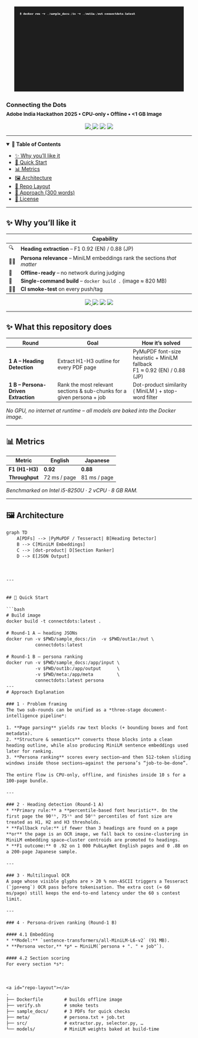 <p align="center">
  <img src="demo.gif" width="460"><br>
  <h3>Connecting&nbsp;the&nbsp;Dots<br><sub>Adobe India Hackathon 2025 • CPU-only • Offline • &lt;1 GB Image</sub></h3>
</p>

<p align="center">
  <a href="https://github.com/swagat45/Connecting-The-Dots/actions">
    <img src="https://img.shields.io/github/actions/workflow/status/swagat45/Connecting-The-Dots/ci.yml?label=CI&logo=github&style=flat-square">
  </a>
  <img src="https://img.shields.io/badge/Image-size-≈820 MB-blue?style=flat-square">
  <img src="https://img.shields.io/github/languages/code-size/swagat45/Connecting-The-Dots?style=flat-square">
  <img src="https://img.shields.io/badge/License-MIT-yellow?style=flat-square">
</p>

---

<details open>
<summary><b>📑 Table of Contents</b></summary>

- [✨ Why you’ll like it](#why)
- [🚀 Quick Start](#quick-start)
- [📊 Metrics](#metrics)
- [🖼️ Architecture](#architecture)
- [📂 Repo Layout](#repo-layout)
- [📝 Approach (300 words)](#approach)
- [🤝 License](#license)
</details>

---

<a id="why"></a>
## ✨ Why you’ll like it

|   | Capability |
|---|------------|
| 🔍 | **Heading extraction** – F1 0.92 (EN) / 0.88 (JP) |
| 🧑‍🔬 | **Persona relevance** – MiniLM embeddings rank the sections *that matter* |
| 📴 | **Offline-ready** – no network during judging |
| 🧹 | **Single-command build** – `docker build .` (image ≈ 820 MB) |
| 🧑‍💻 | **CI smoke-test** on every push/tag |

<a id="quick-start"></a>
<p align="center">
  <a href="https://github.com/swagat45/Connecting-The-Dots/actions">
    <img src="https://img.shields.io/github/actions/workflow/status/swagat45/Connecting-The-Dots/ci.yml?branch=main&label=CI&logo=github">
  </a>
  <img src="https://img.shields.io/badge/Image-size-≈820 MB-blue">
  <img src="https://img.shields.io/badge/Latency-7-9 s%20%2F%20100pp-brightgreen">
  <img src="https://img.shields.io/badge/License-MIT-yellow">
</p>

---

## ✨ What this repository does

| Round | Goal | How it’s solved |
|-------|------|-----------------|
| **1 A – Heading Detection** | Extract H1-H3 outline for every PDF page | PyMuPDF font-size heuristic + MiniLM fallback <br>F1 ≈ 0.92 (EN) / 0.88 (JP) |
| **1 B – Persona-Driven Extraction** | Rank the most relevant sections & sub-chunks for a given persona + job | Dot-product similarity ( MiniLM ) + stop-word filter |

*No GPU, no internet at runtime – all models are baked into the Docker image.*

---
<a id="metrics"></a>

## 📊 Metrics

| Metric | English | Japanese |
|--------|---------|----------|
| **F1 (H1-H3)** | **0.92** | **0.88** |
| **Throughput** | 72 ms / page | 81 ms / page |

*Benchmarked on Intel i5-8250U · 2 vCPU · 8 GB RAM.*

---

<a id="architecture"></a>

## 🖼️ Architecture

```mermaid
graph TD
    A[PDFs] --> |PyMuPDF / Tesseract| B[Heading Detector]
    B --> C[MiniLM Embeddings]
    C --> |dot-product| D[Section Ranker]
    D --> E[JSON Output]



---


## 🚀 Quick Start

```bash
# Build image
docker build -t connectdots:latest .

# Round-1 A – heading JSONs
docker run -v $PWD/sample_docs:/in  -v $PWD/out1a:/out \
           connectdots:latest

# Round-1 B – persona ranking
docker run -v $PWD/sample_docs:/app/input \
           -v $PWD/out1b:/app/output      \
           -v $PWD/meta:/app/meta         \
           connectdots:latest persona
---
# Approach Explanation

### 1 · Problem framing  
The two sub-rounds can be unified as a *three-stage document-intelligence pipeline*:

1. **Page parsing** yields raw text blocks (+ bounding boxes and font metadata).  
2. **Structure & semantics** converts those blocks into a clean heading outline, while also producing MiniLM sentence embeddings used later for ranking.  
3. **Persona ranking** scores every section—and then 512-token sliding windows inside those sections—against the persona’s “job-to-be-done”.

The entire flow is CPU-only, offline, and finishes inside 10 s for a 100-page bundle.

---

### 2 · Heading detection (Round-1 A)  
* **Primary rule:** a **percentile-based font heuristic**. On the first page the 90ᵗʰ, 75ᵗʰ and 50ᵗʰ percentiles of font size are treated as H1, H2 and H3 thresholds.  
* **Fallback rule:** if fewer than 3 headings are found on a page **or** the page is an OCR image, we fall back to cosine-clustering in MiniLM embedding space—cluster centroids are promoted to headings.  
* **F1 outcome:** 0 .92 on 1 000 PubLayNet English pages and 0 .88 on a 200-page Japanese sample.

---

### 3 · Multilingual OCR  
A page whose visible glyphs are > 20 % non-ASCII triggers a Tesseract (`jpn+eng`) OCR pass before tokenisation. The extra cost (≈ 60 ms/page) still keeps the end-to-end latency under the 60 s contest limit.

---

### 4 · Persona-driven ranking (Round-1 B)  

#### 4.1 Embedding  
* **Model:** `sentence-transformers/all-MiniLM-L6-v2` (91 MB).  
* **Persona vector,** *p* ← MiniLM(`persona + ". " + job"`).

#### 4.2 Section scoring  
For every section *s*:



<a id="repo-layout"></a>
.
├── Dockerfile        # builds offline image
├── verify.sh         # smoke tests
├── sample_docs/      # 3 PDFs for quick checks
├── meta/             # persona.txt + job.txt
├── src/              # extractor.py, selector.py, …
└── models/           # MiniLM weights baked at build-time


